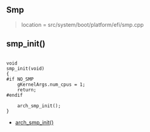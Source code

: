 

## Smp
> location = src/system/boot/platform/efi/smp.cpp

## smp_init()

```

void
smp_init(void)
{
#if NO_SMP
	gKernelArgs.num_cpus = 1;
	return;
#endif

	arch_smp_init();
}

```

* [arch_smp_init()](/boot/arch/x86/arch_smp.md#arch_smp_init)
